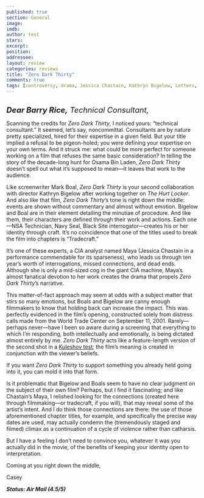 ```yaml
---
published: true
section: General
image: 
imdb: 
author: test 
stars: 
excerpt: 
position: 
addressee: 
layout: review
categories: reviews
title: "Zero Dark Thirty"
comments: true
tags: [controversy, drama, Jessica Chastain, Kathryn Bigelow, Letters, war]
---
```

<div><p><span class="full-image-block ssNonEditable"><span><a href="/letters/2013/1/18/zero-dark-thirty.html"><img src="http://static.squarespace.com/static/5005f6bcc4aa41161b33e89e/5329cf1fe4b07c068ebf74de/5329cf1fe4b07c068ebf7795/1358513768067/zero-dark-thirty.jpg" alt="" /></a></span></span></p>
<p><em style="font-size:120%;"><span style="font-size:120%;"><strong>Dear Barry Rice,</strong> Technical Consultant,</span></em></p>
<p>Scanning the credits for <em>Zero Dark Thirty</em>, I noticed yours: &ldquo;technical consultant.&rdquo; It seemed, let&rsquo;s say, noncommittal. Consultants are by nature pretty specialized, hired for their expertise in a given field.  But your title implied a refusal to be pigeon-holed; you were defining your expertise on your own terms. And it struck me: what could be more perfect for someone working on a film that refuses the same basic consideration? In telling the story of the decade-long hunt for Osama Bin Laden, <em>Zero Dark Thirty</em> doesn&rsquo;t spell out what it&rsquo;s supposed to mean&mdash;it leaves that work to the audience.</p>
<p>Like screenwriter Mark Boal, <em>Zero Dark Thirty</em> is your second collaboration with director Kathryn Bigelow after working together on <em>The Hurt Locker</em>. And also like that film, <em>Zero Dark Thirty</em>&rsquo;s tone is right down the middle: events are shown without commentary and almost without emotion. Bigelow and Boal are in their element detailing the minutiae of procedure. And like them, their characters are defined through their work and actions. Each one&mdash;NSA Technician, Navy Seal, Black Site interrogator&mdash;creates his or her identity through craft. It&rsquo;s no coincidence that one of the titles used to break the film into chapters is &ldquo;Tradecraft.&rdquo;</p>
<p>It&rsquo;s one of these experts, a CIA analyst named Maya (Jessica Chastain in a performance commendable for its sparseness), who leads us through ten year&rsquo;s worth of interrogations, missed connections, and dead ends. Although she is only a mid-sized cog in the giant CIA machine, Maya&rsquo;s almost fanatical devotion  to her work creates the drama that propels <em>Zero Dark Thirty</em>&rsquo;s narrative.</p>
<p>This matter-of-fact approach may seem at odds with a subject matter that stirs so many emotions, but Boals and Bigelow are canny enough filmmakers to know that holding back can increase the impact. This was perfectly evidenced in the film&rsquo;s opening, constructed solely from distress calls made from the World Trade Center on September 11, 2001. Rarely&mdash;perhaps never&mdash;have I been so aware during a screening that everything to which I&rsquo;m responding, both intellectually and emotionally, is being dictated almost entirely by me. <em>Zero Dark Thirty </em>acts like a feature-length version of the second shot in a  <a href="http://en.wikipedia.org/wiki/Kuleshov_Effect&rdquo;">Kuleshov test</a>; the film&rsquo;s meaning is created in conjunction with the viewer&rsquo;s beliefs.</p>
<p>If you want <em>Zero Dark Thirty</em> to support something you already held going into it, you can mold it into that form.</p>
<p>Is it problematic that Bigelow and Boals seem to have no clear judgment on the subject of their own film? Perhaps, but I find it fascinating; and like Chastain&rsquo;s Maya, I relished looking for the connections (created here through filmmaking&mdash;or tradecraft, if you will), that may reveal some of the artist&rsquo;s intent. And I do think those connections are there: the use of those aforementioned chapter titles, for example, and specifically the precise way dates are used, may actually condemn the (tremendously staged and filmed) climax as a continuation of a cycle of violence rather than catharsis.</p>
<p>But I have a feeling I don&rsquo;t need to convince you, whatever it was you actually did in the movie, of the benefits of keeping your identity open to interpretation.</p>
<p>Coming at you right down the middle,</p>
<p>Casey</p>
<p><strong><em>Status: Air Mail (4.5/5)</em></strong></p>
<div></div>
<p>&nbsp;</p></div>
